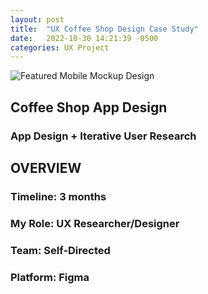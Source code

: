 ```yaml
---
layout: post
title:  "UX Coffee Shop Design Case Study"
date:   2022-10-30 14:21:39 -0500
categories: UX Project
---
```


![Featured Mobile Mockup Design](_site/assets/images/Mobile-Mockup-Splash-Brown2.png)


## Coffee Shop App Design
### App Design + Iterative User Research 


## OVERVIEW 
### Timeline: 3 months
### My Role: UX Researcher/Designer
### Team: Self-Directed 
### Platform: Figma

